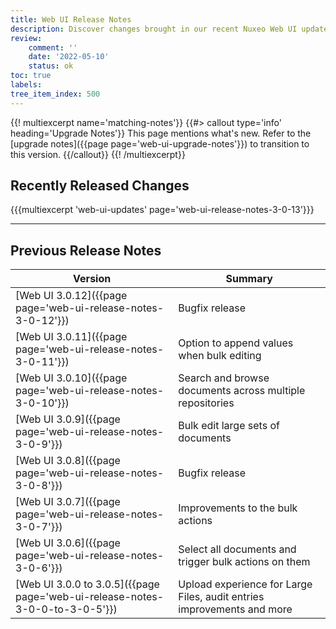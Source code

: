 ```yaml
---
title: Web UI Release Notes
description: Discover changes brought in our recent Nuxeo Web UI updates.
review:
    comment: ''
    date: '2022-05-10'
    status: ok
toc: true
labels:
tree_item_index: 500
---
```


{{! multiexcerpt name='matching-notes'}}
{{#> callout type='info' heading='Upgrade Notes'}}
This page mentions what's new. Refer to the [upgrade notes]({{page page='web-ui-upgrade-notes'}}) to transition to this version.
{{/callout}}
{{! /multiexcerpt}}

## Recently Released Changes

{{{multiexcerpt 'web-ui-updates' page='web-ui-release-notes-3-0-13'}}}

---

## Previous Release Notes

<!-- | [Web UI 3.0.12]({{page page='web-ui-release-notes-3-0-13'}})  | Accessibility improvements | -->

| Version                                                                       | Summary                                                                    |
| ----------------------------------------------------------------------------- | -------------------------------------------------------------------------- |
| [Web UI 3.0.12]({{page page='web-ui-release-notes-3-0-12'}})                  | Bugfix release                                                             |
| [Web UI 3.0.11]({{page page='web-ui-release-notes-3-0-11'}})                  | Option to append values when bulk editing                                  |
| [Web UI 3.0.10]({{page page='web-ui-release-notes-3-0-10'}})                  | Search and browse documents across multiple repositories                   |
| [Web UI 3.0.9]({{page page='web-ui-release-notes-3-0-9'}})                    | Bulk edit large sets of documents                                          |
| [Web UI 3.0.8]({{page page='web-ui-release-notes-3-0-8'}})                    | Bugfix release                                                             |
| [Web UI 3.0.7]({{page page='web-ui-release-notes-3-0-7'}})                    | Improvements to the bulk actions                                           |
| [Web UI 3.0.6]({{page page='web-ui-release-notes-3-0-6'}})                    | Select all documents and trigger bulk actions on them                      |
| [Web UI 3.0.0 to 3.0.5]({{page page='web-ui-release-notes-3-0-0-to-3-0-5'}})  | Upload experience for Large Files, audit entries improvements and more     |
